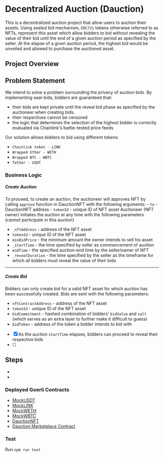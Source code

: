 # Decentralized Auction (Dauction)

This is a decentralized auction project that allow users to auction their assets. Using sealed bid mechanism, `ERC721` tokens otherwise referred to as NFTs, represent this asset which allow bidders to bid without revealing the value of their bid until the end of a given auction period as specified by the seller. At the elapse of a given auction period, the highest bid would be unveiled and allowed to purchase the auctioned asset.

## Project Overview 

## Problem Statement
We intend to solve a problem surrounding the privacy of auction bids. By implementing seal-bids, bidders are guaranteed that: 
- their bids are kept private until the reveal bid phase as specified by the auctioneer when creating bids. 
- their respectives cannot be censored
- the logic that determines the selection of the highest bidder is correctly evaluated via Chainlink's battle-tested price feeds
  
Our solution allows bidders to bid using different tokens: 
  - `Chainlink token - LINK`
  - `Wrapped Ether - WETH`
  - `Wrapped BTC - WBTC`
  - `Tether - USDT`

### Business Logic

##### Create Auction
To proceed, to create an auction, the auctioneer will approves NFT by calling `approve` function in DauctionNFT with the following arguments:
    - `to` - DauctionNFT address
    - `tokenId` - unique ID of NFT asset
Auctioneer (NFT owner) initiates the auction at any time with the following parameters (cannot participate in this auction)
  - `_nftAddress` - address of the NFT asset
  - `tokenId` - unique ID of the NFT asset
  - `minBidPrice` - the minimum amount the owner intends to sell his asset
  - `_startTime` - the time specified by seller as commencement of auction
  - `endTime` - the specified auction-end time by the seller/owner of NFT
  - `_revealDuration` - the time specified by the seller as the timeframe for which all bidders must reveal the value of their bids

---

##### Create Bid
Bidders can only create bid for a valid NFT asset for which auction has been successfully created. Bids are sent with the following parameters: 
  - `nftContractAddress` - address of the NFT asset
  - `tokenId` - unique ID of the NFT asset
  - `bidCommitment` - hashed combination of bidders' `bidValue` and `salt` (which serves as an extra layer to further make it difficult to guess)
  - `bidToken` - address of the token a bidder intends to bid with
- [x] As the auction `startTime` elapses, bidders can proceed to reveal their respective bids
- [ ] 

## Steps
-
- 
### Deployed Goerli Contracts

- [MockUSDT](https://goerli.etherscan.io/token/0x289bc9A76ADbF81746db9A8e99DdF6776d41D84b)
- [MockLINK](https://goerli.etherscan.io/token/0xda469e02e3d939c3ffafa5e8bf9569ccffe8da0d)
- [MockWETH](https://goerli.etherscan.io/token/0x5db5a283bdebf69a9e779e7fef7d6616b02dffe6)
- [MockWBTC](https://goerli.etherscan.io/token/0x5df75ff8fe3fcbbf056db82ad5b6c96aa5044964)
- [DauctionNFT](https://goerli.etherscan.io/token/0x17d76D5776505eD9F60030eb8744B88A96ff9e84)
- [Dauction Marketplace Contract](https://goerli.etherscan.io/address/0xcef7ac5c9a677db855f5a216f3c93f9e7c8cd78a)


### Test
Run `npm run test`
